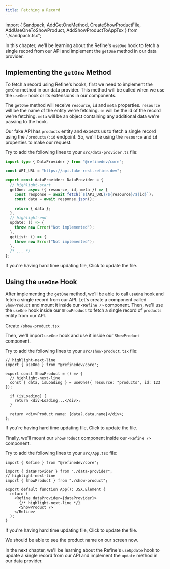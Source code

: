 ```yaml
---
title: Fetching a Record
---
```


import { Sandpack, AddGetOneMethod, CreateShowProductFile, AddUseOneToShowProduct, AddShowProductToAppTsx } from "./sandpack.tsx";

<Sandpack>

In this chapter, we'll be learning about the Refine's `useOne` hook to fetch a single record from our API and implement the `getOne` method in our data provider.

## Implementing the `getOne` Method

To fetch a record using Refine's hooks, first we need to implement the `getOne` method in our data provider. This method will be called when we use the `useOne` hook or its extensions in our components.

The `getOne` method will receive `resource`, `id` and `meta` properties. `resource` will be the name of the entity we're fetching. `id` will be the id of the record we're fetching. `meta` will be an object containing any additional data we're passing to the hook.

Our fake API has `products` entity and expects us to fetch a single record using the `/products/:id` endpoint. So, we'll be using the `resource` and `id` properties to make our request.

Try to add the following lines to your `src/data-provider.ts` file:

```ts title="src/data-provider.ts"
import type { DataProvider } from "@refinedev/core";

const API_URL = "https://api.fake-rest.refine.dev";

export const dataProvider: DataProvider = {
  // highlight-start
  getOne: async ({ resource, id, meta }) => {
    const response = await fetch(`${API_URL}/${resource}/${id}`);
    const data = await response.json();

    return { data };
  },
  // highlight-end
  update: () => {
    throw new Error("Not implemented");
  },
  getList: () => {
    throw new Error("Not implemented");
  },
  /* ... */
};
```

If you're having hard time updating file, <AddGetOneMethod>Click to update the file</AddGetOneMethod>.

## Using the `useOne` Hook

After implementing the `getOne` method, we'll be able to call `useOne` hook and fetch a single record from our API. Let's create a component called `ShowProduct` and mount it inside our `<Refine />` component. Then, we'll use the `useOne` hook inside our `ShowProduct` to fetch a single record of `products` entity from our API.

<CreateShowProductFile>

Create `/show-product.tsx`

</CreateShowProductFile>

Then, we'll import `useOne` hook and use it inside our `ShowProduct` component.

Try to add the following lines to your `src/show-product.tsx` file:

```tsx title="src/show-product.tsx"
// highlight-next-line
import { useOne } from "@refinedev/core";

export const ShowProduct = () => {
  // highlight-next-line
  const { data, isLoading } = useOne({ resource: "products", id: 123 });

  if (isLoading) {
    return <div>Loading...</div>;
  }

  return <div>Product name: {data?.data.name}</div>;
};
```

If you're having hard time updating file, <AddUseOneToShowProduct>Click to update the file</AddUseOneToShowProduct>.

Finally, we'll mount our `ShowProduct` component inside our `<Refine />` component.

Try to add the following lines to your `src/App.tsx` file:

```tsx title="src/App.tsx"
import { Refine } from "@refinedev/core";

import { dataProvider } from "./data-provider";
// highlight-next-line
import { ShowProduct } from "./show-product";

export default function App(): JSX.Element {
  return (
    <Refine dataProvider={dataProvider}>
      {/* highlight-next-line */}
      <ShowProduct />
    </Refine>
  );
}
```

If you're having hard time updating file, <AddShowProductToAppTsx>Click to update the file</AddShowProductToAppTsx>.

We should be able to see the product name on our screen now.

In the next chapter, we'll be learning about the Refine's `useUpdate` hook to update a single record from our API and implement the `update` method in our data provider.

</Sandpack>
